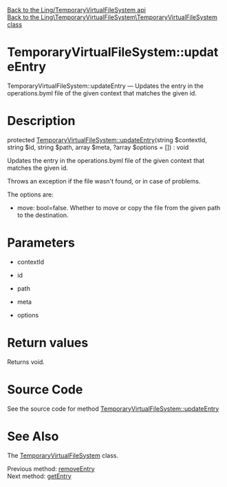 [Back to the Ling/TemporaryVirtualFileSystem api](https://github.com/lingtalfi/TemporaryVirtualFileSystem/blob/master/doc/api/Ling/TemporaryVirtualFileSystem.md)<br>
[Back to the Ling\TemporaryVirtualFileSystem\TemporaryVirtualFileSystem class](https://github.com/lingtalfi/TemporaryVirtualFileSystem/blob/master/doc/api/Ling/TemporaryVirtualFileSystem/TemporaryVirtualFileSystem.md)


TemporaryVirtualFileSystem::updateEntry
================



TemporaryVirtualFileSystem::updateEntry — Updates the entry in the operations.byml file of the given context that matches the given id.




Description
================


protected [TemporaryVirtualFileSystem::updateEntry](https://github.com/lingtalfi/TemporaryVirtualFileSystem/blob/master/doc/api/Ling/TemporaryVirtualFileSystem/TemporaryVirtualFileSystem/updateEntry.md)(string $contextId, string $id, string $path, array $meta, ?array $options = []) : void




Updates the entry in the operations.byml file of the given context that matches the given id.

Throws an exception if the file wasn't found, or in case of problems.

The options are:

- move: bool=false. Whether to move or copy the file from the given path to the destination.




Parameters
================


- contextId

    

- id

    

- path

    

- meta

    

- options

    


Return values
================

Returns void.








Source Code
===========
See the source code for method [TemporaryVirtualFileSystem::updateEntry](https://github.com/lingtalfi/TemporaryVirtualFileSystem/blob/master/TemporaryVirtualFileSystem.php#L348-L413)


See Also
================

The [TemporaryVirtualFileSystem](https://github.com/lingtalfi/TemporaryVirtualFileSystem/blob/master/doc/api/Ling/TemporaryVirtualFileSystem/TemporaryVirtualFileSystem.md) class.

Previous method: [removeEntry](https://github.com/lingtalfi/TemporaryVirtualFileSystem/blob/master/doc/api/Ling/TemporaryVirtualFileSystem/TemporaryVirtualFileSystem/removeEntry.md)<br>Next method: [getEntry](https://github.com/lingtalfi/TemporaryVirtualFileSystem/blob/master/doc/api/Ling/TemporaryVirtualFileSystem/TemporaryVirtualFileSystem/getEntry.md)<br>

